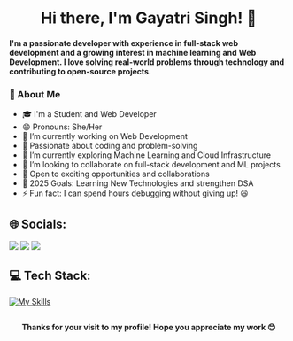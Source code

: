 <div align="center">
  <h1>
    Hi there, I'm Gayatri Singh! 👋
  </h1>
</div>

<!--
<div align="center">
  <p style="font-size: 24px;">
    🚀 Web Developer | Machine Learning Enthusiast | Open Source Contributor
  </p>
</div>
-->

#### I'm a passionate developer with experience in full-stack web development and a growing interest in machine learning and Web Development. I love solving real-world problems through technology and contributing to open-source projects.

### 💫 About Me

- 🎓 I'm a Student and Web Developer
- 😄 Pronouns: She/Her
- 🔭 I’m currently working on Web Development
- 👀 Passionate about coding and problem-solving
- 🌱 I’m currently exploring Machine Learning and Cloud Infrastructure
- 👯 I’m looking to collaborate on full-stack development and ML projects
- 🎯 Open to exciting opportunities and collaborations
- 🥅 2025 Goals: Learning New Technologies and strengthen DSA
- ⚡ Fun fact: I can spend hours debugging without giving up! 😆

## 🌐 Socials:

<a href="https://www.linkedin.com/in/gayatri-singh-5012b5301/" target="_blank"><img src="https://img.shields.io/badge/LinkedIn-0077B5?style=for-the-badge&logo=linkedin&logoColor=white" /></a>
<a href="https://x.com/GayatriSin93901" target="_blank"><img src="https://img.shields.io/badge/Twitter-000000?style=for-the-badge&logo=x&logoColor=white" /></a>
<a href="mailto:gayatrisingh9317@gmail.com"><img src="https://img.shields.io/badge/Email-D14836?style=for-the-badge&logo=gmail&logoColor=white"/></a>



## 💻 Tech Stack:

[![My Skills](https://skillicons.dev/icons?i=python,html,css,js,react,express,c,cpp,mysql,nodejs,bootstrap&perline=8)](https://github.com/Gayatrisin123)

##
<p align="center">
  <b>Thanks for your visit to my profile! Hope you appreciate my work 😊</b>
</p>
